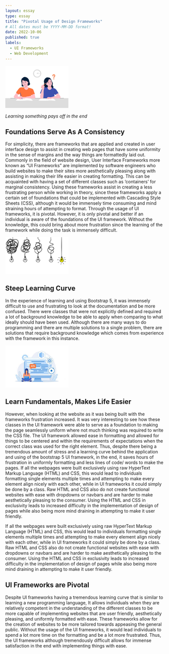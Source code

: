 ```yaml
---
layout: essay
type: essay
title: "Pivotal Usage of Design Frameworks"
# All dates must be YYYY-MM-DD format!
date: 2022-10-06
published: true
labels:
  - UI Frameworks
  - Web Development
---
```


<img width="200px" class="rounded float-start pe-4" src="../img/Fundamentals.jpeg">

*Learning something pays off in the end*

## Foundations Serve As A Consistency  

For simplicity, there are frameworks that are applied and created in user interface design to assist in creating web pages that have some uniformity in the sense of margins and the way things are formattedly laid out. Commonly in the field of website design, User Interface Frameworks more known as “UI Frameworks” are implemented by software engineers who build websites to make their sites more aesthetically pleasing along with assisting in making their life easier in creating formatting. This can be acquainted with having a set of different classes such as ‘containers’ for marginal consistency. Using these frameworks assist in creating a less frustrating person while working in theory, since these frameworks apply a certain set of foundations that could be implemented with Cascading Style Sheets (CSS), although it would be immensely time consuming and mind straining hours of attempting to format. Through the usage of UI frameworks, it is pivotal. However, it is only pivotal and better if an individual is aware of the foundations of the UI framework. Without the knowledge, this could bring about more frustration since the learning of the framework while doing the task is immensely difficult. 

<img width="200px" class="rounded float-start pe-4" src="../img/Learning-Curve.jpeg">

## Steep Learning Curve 

In the experience of learning and using Bootstrap 5, it was immensely difficult to use and frustrating to look at the documentation and be more confused. There were classes that were not explicitly defined and required a lot of background knowledge to be able to apply when comparing to what ideally should have been used. Although there are many ways to do programming and there are multiple solutions to a single problem, there are solutions that require background knowledge which comes from experience with the framework in this instance. 

<img width="200px" class="rounded float-start pe-4" src="../img/UI-Frameworks.jpeg">

## Learn Fundamentals, Makes Life Easier 

However, when looking at the website as it was being built with the frameworks frustration increased. It was very interesting to see how these classes in the UI framework were able to serve as a foundation to making the page seamlessly uniform where not much thinking was required to write the CSS file. The UI framework allowed ease in formatting and allowed for things to be centered and within the requirements of expectations when the correct class was used for the right element. Thus, despite there being a tremendous amount of stress and a learning curve behind the application and using of the bootstrap 5 UI framework, in the end, it saves hours of frustration in uniformly formatting and less lines of code/ words to make the pages. 
If all the webpages were built exclusively using raw HyperText Markup Language (HTML) and CSS, this would lead to individuals formatting single elements multiple times and attempting to make every element align nicely with each other, while in UI frameworks it could simply be done by a class. Raw HTML and CSS also do not create functional websites with ease with dropdowns or navbars and are harder to make aesthetically pleasing to the consumer. Using the HTML and CSS in exclusivity leads to  increased difficulty in the implementation of design of pages while also being more mind draining in attempting to make it user friendly. 


If all the webpages were built exclusively using raw HyperText Markup Language (HTML) and CSS, this would lead to individuals formatting single elements multiple times and attempting to make every element align nicely with each other, while in UI frameworks it could simply be done by a class. Raw HTML and CSS also do not create functional websites with ease with dropdowns or navbars and are harder to make aesthetically pleasing to the consumer. Using the HTML and CSS in exclusivity leads to  increased difficulty in the implementation of design of pages while also being more mind draining in attempting to make it user friendly. 

## UI Frameworks are Pivotal 

Despite UI frameworks having a tremendous learning curve that is similar to learning a new programming language, It allows individuals when they are relatively competent in the understanding of the different classes to be more capable of implementing websites that are user friendly, aesthetically pleasing, and uniformly formatted with ease. These frameworks allow for the creation of websites to be more tailored towards appeasing the general public. Without the usage of the UI frameworks, it would lead individuals to spend a lot more time on the formatting and be a lot more frustrated. Thus, the UI frameworks although tremendously difficult allows for immense satisfaction in the end with implementing things with ease. 
